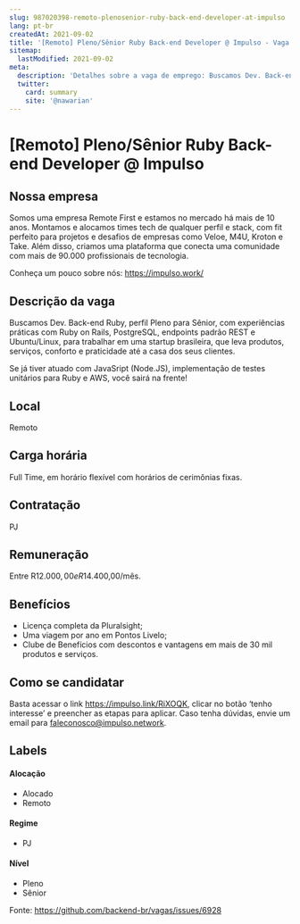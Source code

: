 ```yaml
---
slug: 987020398-remoto-plenosenior-ruby-back-end-developer-at-impulso
lang: pt-br
createdAt: 2021-09-02
title: '[Remoto] Pleno/Sênior Ruby Back-end Developer @ Impulso - Vaga de Emprego'
sitemap:
  lastModified: 2021-09-02
meta:
  description: 'Detalhes sobre a vaga de emprego: Buscamos Dev. Back-end Ruby, perfil Pleno para Sênior, com experiências práticas com Ruby on Rails, PostgreSQL, endpoints padrão REST e Ubuntu/Linux, para trabalhar em uma startup brasileira, que leva produtos, serviços, conforto e praticidade até a casa dos seus clientes. Se já tiver atuado com JavaSript (Node.JS), implementação de testes unitários para Ruby e AWS, você sairá na frente!'
  twitter:
    card: summary
    site: '@nawarian'
---
```


# [Remoto] Pleno/Sênior Ruby Back-end Developer @ Impulso

## Nossa empresa

Somos uma empresa Remote First e estamos no mercado há mais de 10 anos. Montamos e alocamos times tech de qualquer perfil e stack, com fit perfeito para projetos e desafios de empresas como Veloe, M4U, Kroton e Take. Além disso, criamos uma plataforma que conecta uma comunidade com mais de 90.000 profissionais de tecnologia.

Conheça um pouco sobre nós: https://impulso.work/

## Descrição da vaga

Buscamos Dev. Back-end Ruby, perfil Pleno para Sênior, com experiências práticas com Ruby on Rails, PostgreSQL, endpoints padrão REST e Ubuntu/Linux, para trabalhar em uma startup brasileira, que leva produtos, serviços, conforto e praticidade até a casa dos seus clientes.

Se já tiver atuado com JavaSript (Node.JS), implementação de testes unitários para Ruby e AWS, você sairá na frente! 

## Local

Remoto

## Carga horária

Full Time, em horário flexível com horários de cerimônias fixas.

## Contratação

PJ 

## Remuneração

Entre R$12.000,00 e R$14.400,00/mês.

## Benefícios

- Licença completa da Pluralsight;
- Uma viagem por ano em Pontos Livelo;
- Clube de Benefícios com descontos e vantagens em mais de 30 mil produtos e serviços.

## Como se candidatar

Basta acessar o link https://impulso.link/RiXOQK, clicar no botão ‘tenho interesse’ e preencher as etapas para aplicar. Caso tenha dúvidas, envie um email para faleconosco@impulso.network.

## Labels
<!-- retire os labels que não fazem sentido à vaga -->

#### Alocação
- Alocado
- Remoto

#### Regime

- PJ

#### Nível

- Pleno
- Sênior






Fonte: https://github.com/backend-br/vagas/issues/6928